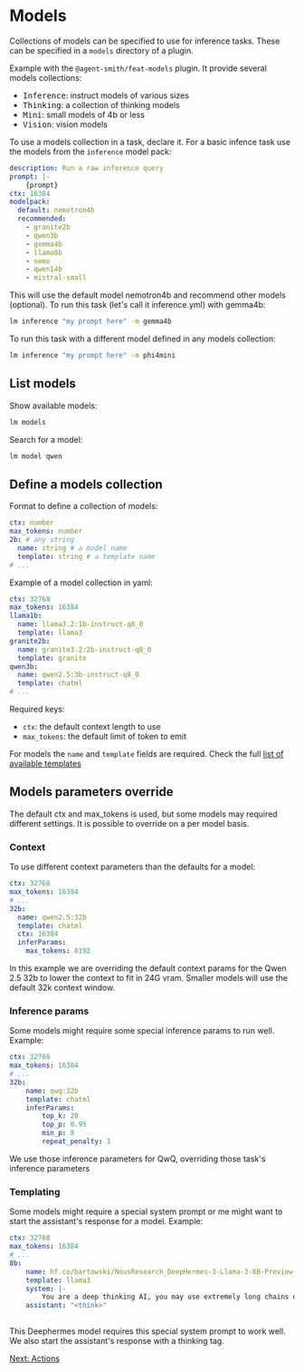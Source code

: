 # Models

Collections of models can be specified to use for inference tasks. These can
be specified in a `models` directory of a plugin.

Example with the `@agent-smith/feat-models` plugin. It provide several models
collections:

- <kbd>Inference</kbd>: instruct models of various sizes
- <kbd>Thinking</kbd>: a collection of thinking models
- <kbd>Mini</kbd>: small models of 4b or less
- <kbd>Vision</kbd>: vision models

To use a models collection in a task, declare it. For a basic infence task use
the models from the `inference` model pack:

```yaml
description: Run a raw inference query
prompt: |-
    {prompt}
ctx: 16384
modelpack:  
  default: nemotron4b
  recommended:
    - granite2b
    - qwen3b
    - gemma4b
    - llama8b
    - nemo
    - qwen14b
    - mistral-small
```

This will use the default model nemotron4b and recommend other models (optional). To
run this task (let's call it inference.yml) with gemma4b:

```bash
lm inference "my prompt here" -m gemma4b
```

To run this task with a different model defined in any models collection:

```bash
lm inference "my prompt here" -m phi4mini
```

## List models

Show available models:

```bash
lm models
```

Search for a model:

```bash
lm model qwen
```

## Define a models collection

Format to define a collection of models:

```yaml
ctx: number
max_tokens: number
2b: # any string
  name: string # a model name
  template: string # a template name
# ...
```

Example of a model collection in yaml:

```yaml
ctx: 32768
max_tokens: 16384
llama1b:
  name: llama3.2:1b-instruct-q8_0
  template: llama3
granite2b:
  name: granite3.2:2b-instruct-q8_0
  template: granite
qwen3b:
  name: qwen2.5:3b-instruct-q8_0
  template: chatml
# ...
```

Required keys:

- `ctx`: the default context length to use
- `max_tokens`: the default limit of token to emit

For models the `name` and `template` fields are required. Check the full 
<a href="https://github.com/synw/modprompt/blob/main/codegen/db.yml" target="_blank">list of available templates</a>

## Models parameters override

The default ctx and max_tokens is used, but some models may required different settings. It
is possible to override on a per model basis. 

### Context

To use different context parameters than the defaults for a model:

```yaml
ctx: 32768
max_tokens: 16384
# ...
32b:
  name: qwen2.5:32b
  template: chatml
  ctx: 16384
  inferParams:
    max_tokens: 8192
```

In this example we are overriding the default context params for the Qwen 2.5 32b to lower
the context to fit in 24G vram. Smaller models will use the default 32k context window.

### Inference params

Some models might require some special inference params to run well. Example:

```yaml
ctx: 32768
max_tokens: 16384
# ...
32b:
    name: qwq:32b
    template: chatml
    inferParams:
        top_k: 20
        top_p: 0.95
        min_p: 0
        repeat_penalty: 1
```

We use those inference parameters for QwQ, overriding those task's inference parameters

### Templating

Some models might require a special system prompt or me might want to start the
assistant's response for a model. Example:

```yaml
ctx: 32768
max_tokens: 16384
# ...
8b:
    name: hf.co/bartowski/NousResearch_DeepHermes-3-Llama-3-8B-Preview-GGUF:Q6_K_L
    template: llama3
    system: |-
        You are a deep thinking AI, you may use extremely long chains of thought to deeply consider the problem and deliberate with yourself via systematic reasoning processes to help come to a correct solution prior to answering. You should enclose your thoughts and internal monologue inside <think> </think> tags, and then provide your solution or response to the problem.
    assistant: "<think>"
  
```

This Deephermes model requires this special system prompt to work well. We also start the
assistant's response with a thinking tag.

<a href="javascript:openLink('/terminal_client/actions')">Next: Actions</a>